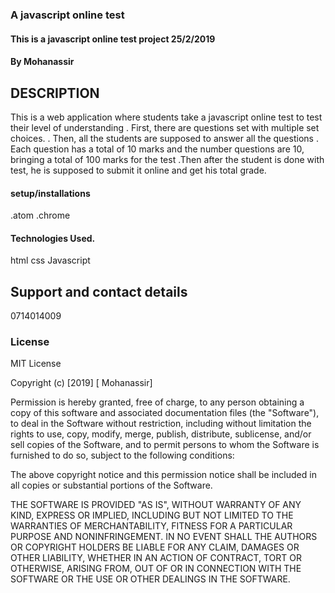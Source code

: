 ### A javascript online test
#### This is a javascript online test project 25/2/2019
#### By Mohanassir

## DESCRIPTION
This is a web application where students take a javascript online test to test their level of understanding
. First, there are questions set with multiple set choices.
. Then, all the students are supposed to answer all the questions
. Each question has a total of 10 marks and the number questions are 10, bringing a total of 100 marks for the test
.Then after the student is done with test, he is supposed to submit it online and get his total grade.

#### setup/installations
.atom
.chrome

#### Technologies Used. 
html
css
Javascript

## Support and contact details
 0714014009

### License
MIT License

Copyright (c) [2019] [ Mohanassir]

Permission is hereby granted, free of charge, to any person obtaining a copy
of this software and associated documentation files (the "Software"), to deal
in the Software without restriction, including without limitation the rights
to use, copy, modify, merge, publish, distribute, sublicense, and/or sell
copies of the Software, and to permit persons to whom the Software is
furnished to do so, subject to the following conditions:

The above copyright notice and this permission notice shall be included in all
copies or substantial portions of the Software.

THE SOFTWARE IS PROVIDED "AS IS", WITHOUT WARRANTY OF ANY KIND, EXPRESS OR
IMPLIED, INCLUDING BUT NOT LIMITED TO THE WARRANTIES OF MERCHANTABILITY,
FITNESS FOR A PARTICULAR PURPOSE AND NONINFRINGEMENT. IN NO EVENT SHALL THE
AUTHORS OR COPYRIGHT HOLDERS BE LIABLE FOR ANY CLAIM, DAMAGES OR OTHER
LIABILITY, WHETHER IN AN ACTION OF CONTRACT, TORT OR OTHERWISE, ARISING FROM,
OUT OF OR IN CONNECTION WITH THE SOFTWARE OR THE USE OR OTHER DEALINGS IN THE
SOFTWARE.
